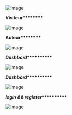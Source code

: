 ![image](https://github.com/rabiilfarakh/wikipedia/assets/109187438/287d3573-c754-49da-b9d0-bf98215fada6)

__**********************************************Visiteur******************************************************__

![image](https://github.com/rabiilfarakh/wikipedia/assets/109187438/51d29c49-03fe-4606-b8ec-065e11e3cb49)

__**********************************************Auteur******************************************************__

![image](https://github.com/rabiilfarakh/wikipedia/assets/109187438/1eb60c9c-07b6-4c61-bfff-26b3bcf99791)

__*********************************************Dashbord*******************************************************__

![image](https://github.com/rabiilfarakh/wikipedia/assets/109187438/9d0f220c-df9a-4d12-a4aa-c9d897acf9fd)

__*********************************************Dashbord*******************************************************__

![image](https://github.com/rabiilfarakh/wikipedia/assets/109187438/19ef1a9d-8448-4168-8475-74eb2284939d)

__*********************************************login && register*******************************************************__

![image](https://github.com/rabiilfarakh/wikipedia/assets/109187438/272a3e75-064d-4304-aaa1-10a3c7aa3c09)


